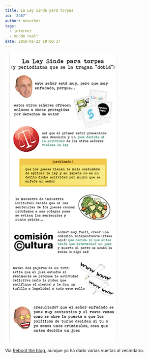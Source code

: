 ```yaml
---
title: La Ley Sinde para torpes
id: '2267'
author: neverbot
tags:
  - internet
  - mundo real™
date: 2010-01-23 19:00:37
---
```


![201001231859.jpg](./la-ley-sinde-para-torpes/201001231859.jpg)

Vía [Reboot the blog](http://blog.swas.es/post/327224118/la-ley-sinde-para-torpes-facil-sencillo-y-para), aunque ya ha dado varias vueltas al vecindario.